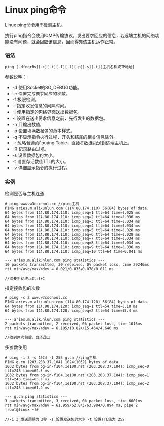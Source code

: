 # Linux ping命令

Linux ping命令用于检测主机。

执行ping指令会使用ICMP传输协议，发出要求回应的信息，若远端主机的网络功能没有问题，就会回应该信息，因而得知该主机运作正常。

### 语法

    ping [-dfnqrRv][-c][-i][-I][-l][-p][-s][-t][主机名称或IP地址]

参数说明：

- -d   使用Socket的SO_DEBUG功能。
- -c   设置完成要求回应的次数。
- -f   极限检测。
- -i   指定收发信息的间隔时间。
- -I   使用指定的网络界面送出数据包。
- -l   设置在送出要求信息之前，先行发出的数据包。
- -n   只输出数值。
- -p   设置填满数据包的范本样式。
- -q   不显示指令执行过程，开头和结尾的相关信息除外。
- -r   忽略普通的Routing Table，直接将数据包送到远端主机上。
- -R   记录路由过程。
- -s   设置数据包的大小。
- -t   设置存活数值TTL的大小。
- -v   详细显示指令的执行过程。

### 实例

检测是否与主机连通

    # ping www.w3cschool.cc //ping主机
    PING aries.m.alikunlun.com (114.80.174.110) 56(84) bytes of data.
    64 bytes from 114.80.174.110: icmp_seq=1 ttl=64 time=0.025 ms
    64 bytes from 114.80.174.110: icmp_seq=2 ttl=64 time=0.036 ms
    64 bytes from 114.80.174.110: icmp_seq=3 ttl=64 time=0.034 ms
    64 bytes from 114.80.174.110: icmp_seq=4 ttl=64 time=0.034 ms
    64 bytes from 114.80.174.110: icmp_seq=5 ttl=64 time=0.028 ms
    64 bytes from 114.80.174.110: icmp_seq=6 ttl=64 time=0.028 ms
    64 bytes from 114.80.174.110: icmp_seq=7 ttl=64 time=0.034 ms
    64 bytes from 114.80.174.110: icmp_seq=8 ttl=64 time=0.034 ms
    64 bytes from 114.80.174.110: icmp_seq=9 ttl=64 time=0.036 ms
    64 bytes from 114.80.174.110: icmp_seq=10 ttl=64 time=0.041 ms
    
    --- aries.m.alikunlun.com ping statistics ---
    10 packets transmitted, 30 received, 0% packet loss, time 29246ms
    rtt min/avg/max/mdev = 0.021/0.035/0.078/0.011 ms
    
    //需要手动终止Ctrl+C
    

指定接收包的次数

    # ping -c 2 www.w3cschool.cc
    PING aries.m.alikunlun.com (114.80.174.120) 56(84) bytes of data.
    64 bytes from 114.80.174.120: icmp_seq=1 ttl=54 time=6.18 ms
    64 bytes from 114.80.174.120: icmp_seq=2 ttl=54 time=15.4 ms
    
    --- aries.m.alikunlun.com ping statistics ---
    2 packets transmitted, 2 received, 0% packet loss, time 1016ms
    rtt min/avg/max/mdev = 6.185/10.824/15.464/4.640 ms
    
    //收到两次包后，自动退出
    

多参数使用

    # ping -i 3 -s 1024 -t 255 g.cn //ping主机
    PING g.cn (203.208.37.104) 1024(1052) bytes of data.
    1032 bytes from bg-in-f104.1e100.net (203.208.37.104): icmp_seq=0 ttl=243 time=62.5 ms
    1032 bytes from bg-in-f104.1e100.net (203.208.37.104): icmp_seq=1 ttl=243 time=63.9 ms
    1032 bytes from bg-in-f104.1e100.net (203.208.37.104): icmp_seq=2 ttl=243 time=61.9 ms
    
    --- g.cn ping statistics ---
    3 packets transmitted, 3 received, 0% packet loss, time 6001ms
    rtt min/avg/max/mdev = 61.959/62.843/63.984/0.894 ms, pipe 2
    [root@linux ~]# 
    
    //-i 3 发送周期为 3秒 -s 设置发送包的大小 -t 设置TTL值为 255
    